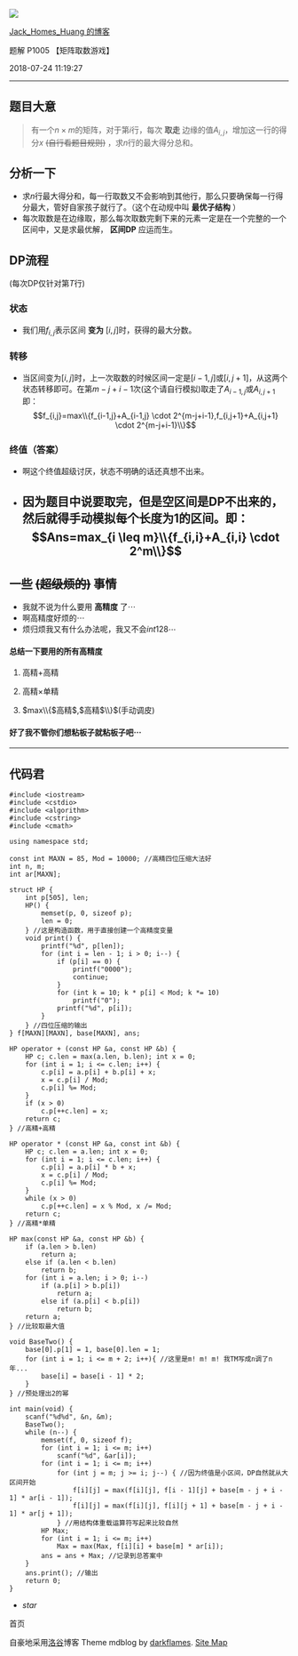 ![](https://cdn.luogu.com.cn/upload/usericon/14908.png)

[ Jack_Homes_Huang 的博客 ](.)

题解 P1005 【矩阵取数游戏】

  

2018-07-24 11:19:27

  

* * *

## 题目大意

> 有一个$n \times m$的矩阵，对于第$i$行，每次 **取走** 边缘的值$A_{i,j}$，增加这一行的得分$x$ ~~(自行看题目规则)~~
> ，求$n$行的最大得分总和。

## 分析一下

  * 求$n$行最大得分和，每一行取数又不会影响到其他行，那么只要确保每一行得分最大，管好自家孩子就行了。（这个在动规中叫 **最优子结构** ）
  * 每次取数是在边缘取，那么每次取数完剩下来的元素一定是在一个完整的一个区间中，又是求最优解， **区间DP** 应运而生。

## DP流程

(每次DP仅针对第$T$行)

### 状态

  * 我们用$f_{i,j}$表示区间 **变为** $[i,j]$时，获得的最大分数。

### 转移

  * 当区间变为$[i,j]$时，上一次取数的时候区间一定是$[i-1,j]$或$[i,j+1]$，从这两个状态转移即可。在第$m-j+i-1$次(这个请自行模拟)取走了$A_{i-1,j}$或$A_{i,j+1}$即：$$f_{i,j}=max\\{f_{i-1,j}+A_{i-1,j} \cdot 2^{m-j+i-1},f_{i,j+1}+A_{i,j+1} \cdot 2^{m-j+i-1}\\}$$

### 终值（答案）

  * 啊这个终值超级讨厌，状态不明确的话还真想不出来。
  * ## 因为题目中说要取完，但是空区间是DP不出来的，然后就得手动模拟每个长度为$1$的区间。即：$$Ans=max_{i \leq m}\\{f_{i,i}+A_{i,i} \cdot 2^m\\}$$

## 一些 ~~(超级烦的)~~ 事情

  * 我就不说为什么要用 **高精度** 了$\cdots$
  * 啊高精度好烦的$\cdots$
  * 烦归烦我又有什么办法呢，我又不会$int128 \cdots$

#### 总结一下要用的所有高精度

  1. 高精$+$高精

  2. 高精$\times$单精

  3. $max\\{$高精$,$高精$\\}$(手动调皮)

#### 好了我不管你们想粘板子就粘板子吧$\cdots$

* * *

## 代码君

    
    
    #include <iostream>
    #include <cstdio>
    #include <algorithm>
    #include <cstring>
    #include <cmath>
    
    using namespace std;
    
    const int MAXN = 85, Mod = 10000; //高精四位压缩大法好 
    int n, m;
    int ar[MAXN];
    
    struct HP {
        int p[505], len;
        HP() {
            memset(p, 0, sizeof p);
            len = 0;
        } //这是构造函数，用于直接创建一个高精度变量 
        void print() {
            printf("%d", p[len]);  
            for (int i = len - 1; i > 0; i--) {  
                if (p[i] == 0) {
                    printf("0000"); 
                    continue;
                }
                for (int k = 10; k * p[i] < Mod; k *= 10) 
                    printf("0");
                printf("%d", p[i]);
            }
        } //四位压缩的输出 
    } f[MAXN][MAXN], base[MAXN], ans;
    
    HP operator + (const HP &a, const HP &b) {
        HP c; c.len = max(a.len, b.len); int x = 0;
        for (int i = 1; i <= c.len; i++) {
            c.p[i] = a.p[i] + b.p[i] + x;
            x = c.p[i] / Mod;
            c.p[i] %= Mod;
        }
        if (x > 0)
            c.p[++c.len] = x;
        return c;
    } //高精+高精 
    
    HP operator * (const HP &a, const int &b) {
        HP c; c.len = a.len; int x = 0;
        for (int i = 1; i <= c.len; i++) {
            c.p[i] = a.p[i] * b + x;
            x = c.p[i] / Mod;
            c.p[i] %= Mod;
        }
        while (x > 0)
            c.p[++c.len] = x % Mod, x /= Mod;
        return c;
    } //高精*单精 
    
    HP max(const HP &a, const HP &b) {
        if (a.len > b.len)
            return a;
        else if (a.len < b.len)
            return b;
        for (int i = a.len; i > 0; i--)
            if (a.p[i] > b.p[i])
                return a;
            else if (a.p[i] < b.p[i])
                return b;
        return a;
    } //比较取最大值 
    
    void BaseTwo() {
        base[0].p[1] = 1, base[0].len = 1;
        for (int i = 1; i <= m + 2; i++){ //这里是m! m! m! 我TM写成n调了n年... 
            base[i] = base[i - 1] * 2;
        }
    } //预处理出2的幂 
    
    int main(void) {
        scanf("%d%d", &n, &m);
        BaseTwo();
        while (n--) {
            memset(f, 0, sizeof f);
            for (int i = 1; i <= m; i++)
                scanf("%d", &ar[i]);
            for (int i = 1; i <= m; i++)
                for (int j = m; j >= i; j--) { //因为终值是小区间，DP自然就从大区间开始 
                    f[i][j] = max(f[i][j], f[i - 1][j] + base[m - j + i - 1] * ar[i - 1]); 
                    f[i][j] = max(f[i][j], f[i][j + 1] + base[m - j + i - 1] * ar[j + 1]);
                } //用结构体重载运算符写起来比较自然 
            HP Max;
            for (int i = 1; i <= m; i++)
                Max = max(Max, f[i][i] + base[m] * ar[i]);
            ans = ans + Max; //记录到总答案中 
        }
        ans.print(); //输出 
        return 0;
    }

  * _star_

首页

  

自豪地采用[洛谷](https://www.luogu.com.cn)博客 Theme mdblog by [darkflames](https://darkflames.blog.luogu.org/). [Site Map](_sitemap)


